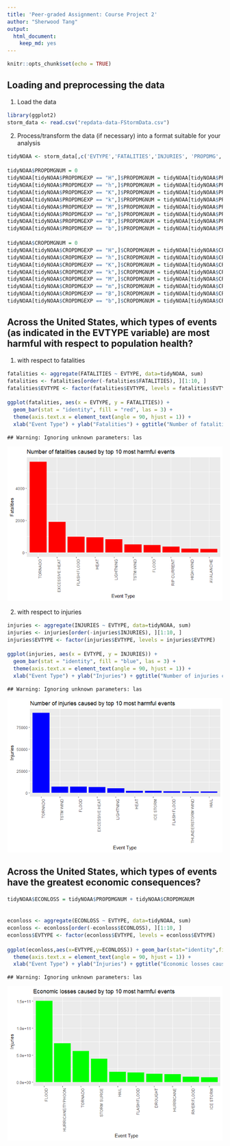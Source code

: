 ```yaml
---
title: 'Peer-graded Assignment: Course Project 2'
author: "Sherwood Tang"
output:
  html_document:
    keep_md: yes
---
```




```r
knitr::opts_chunk$set(echo = TRUE)
```

## Loading and preprocessing the data

1. Load the data

```r
library(ggplot2)
storm_data <- read.csv("repdata-data-FStormData.csv")
```

2. Process/transform the data (if necessary) into a format suitable for your analysis

```r
tidyNOAA <- storm_data[,c('EVTYPE','FATALITIES','INJURIES', 'PROPDMG', 'PROPDMGEXP', 'CROPDMG', 'CROPDMGEXP')]

tidyNOAA$PROPDMGNUM = 0
tidyNOAA[tidyNOAA$PROPDMGEXP == "H",]$PROPDMGNUM = tidyNOAA[tidyNOAA$PROPDMGEXP == "H",]$PROPDMG * 10^2
tidyNOAA[tidyNOAA$PROPDMGEXP == "h",]$PROPDMGNUM = tidyNOAA[tidyNOAA$PROPDMGEXP == "h",]$PROPDMG * 10^2
tidyNOAA[tidyNOAA$PROPDMGEXP == "K",]$PROPDMGNUM = tidyNOAA[tidyNOAA$PROPDMGEXP == "K",]$PROPDMG * 10^3
tidyNOAA[tidyNOAA$PROPDMGEXP == "k",]$PROPDMGNUM = tidyNOAA[tidyNOAA$PROPDMGEXP == "k",]$PROPDMG * 10^3
tidyNOAA[tidyNOAA$PROPDMGEXP == "M",]$PROPDMGNUM = tidyNOAA[tidyNOAA$PROPDMGEXP == "M",]$PROPDMG * 10^6
tidyNOAA[tidyNOAA$PROPDMGEXP == "m",]$PROPDMGNUM = tidyNOAA[tidyNOAA$PROPDMGEXP == "m",]$PROPDMG * 10^6
tidyNOAA[tidyNOAA$PROPDMGEXP == "B",]$PROPDMGNUM = tidyNOAA[tidyNOAA$PROPDMGEXP == "B",]$PROPDMG * 10^9
tidyNOAA[tidyNOAA$PROPDMGEXP == "b",]$PROPDMGNUM = tidyNOAA[tidyNOAA$PROPDMGEXP == "b",]$PROPDMG * 10^9

tidyNOAA$CROPDMGNUM = 0
tidyNOAA[tidyNOAA$CROPDMGEXP == "H",]$CROPDMGNUM = tidyNOAA[tidyNOAA$CROPDMGEXP == "H",]$CROPDMG * 10^2
tidyNOAA[tidyNOAA$CROPDMGEXP == "h",]$CROPDMGNUM = tidyNOAA[tidyNOAA$CROPDMGEXP == "h",]$CROPDMG * 10^2
tidyNOAA[tidyNOAA$CROPDMGEXP == "K",]$CROPDMGNUM = tidyNOAA[tidyNOAA$CROPDMGEXP == "K",]$CROPDMG * 10^3
tidyNOAA[tidyNOAA$CROPDMGEXP == "k",]$CROPDMGNUM = tidyNOAA[tidyNOAA$CROPDMGEXP == "k",]$CROPDMG * 10^3
tidyNOAA[tidyNOAA$CROPDMGEXP == "M",]$CROPDMGNUM = tidyNOAA[tidyNOAA$CROPDMGEXP == "M",]$CROPDMG * 10^6
tidyNOAA[tidyNOAA$CROPDMGEXP == "m",]$CROPDMGNUM = tidyNOAA[tidyNOAA$CROPDMGEXP == "m",]$CROPDMG * 10^6
tidyNOAA[tidyNOAA$CROPDMGEXP == "B",]$CROPDMGNUM = tidyNOAA[tidyNOAA$CROPDMGEXP == "B",]$CROPDMG * 10^9
tidyNOAA[tidyNOAA$CROPDMGEXP == "b",]$CROPDMGNUM = tidyNOAA[tidyNOAA$CROPDMGEXP == "b",]$CROPDMG * 10^9
```

## Across the United States, which types of events (as indicated in the EVTYPE variable) are most harmful with respect to population health?

1. with respect to fatalities

```r
fatalities <- aggregate(FATALITIES ~ EVTYPE, data=tidyNOAA, sum)
fatalities <- fatalities[order(-fatalities$FATALITIES), ][1:10, ]
fatalities$EVTYPE <- factor(fatalities$EVTYPE, levels = fatalities$EVTYPE)

ggplot(fatalities, aes(x = EVTYPE, y = FATALITIES)) + 
  geom_bar(stat = "identity", fill = "red", las = 3) + 
  theme(axis.text.x = element_text(angle = 90, hjust = 1)) + 
  xlab("Event Type") + ylab("Fatalities") + ggtitle("Number of fatalities caused by top 10 most harmful events")
```

```
## Warning: Ignoring unknown parameters: las
```

![](PA2_template_files/figure-html/unnamed-chunk-3-1.png)<!-- -->

2. with respect to injuries

```r
injuries <- aggregate(INJURIES ~ EVTYPE, data=tidyNOAA, sum)
injuries <- injuries[order(-injuries$INJURIES), ][1:10, ]
injuries$EVTYPE <- factor(injuries$EVTYPE, levels = injuries$EVTYPE)

ggplot(injuries, aes(x = EVTYPE, y = INJURIES)) + 
  geom_bar(stat = "identity", fill = "blue", las = 3) + 
  theme(axis.text.x = element_text(angle = 90, hjust = 1)) + 
  xlab("Event Type") + ylab("Injuries") + ggtitle("Number of injuries caused by top 10 most harmful events")
```

```
## Warning: Ignoring unknown parameters: las
```

![](PA2_template_files/figure-html/unnamed-chunk-4-1.png)<!-- -->



## Across the United States, which types of events have the greatest economic consequences?
 



```r
tidyNOAA$ECONLOSS = tidyNOAA$PROPDMGNUM + tidyNOAA$CROPDMGNUM


econloss <- aggregate(ECONLOSS ~ EVTYPE, data=tidyNOAA, sum)
econloss <- econloss[order(-econloss$ECONLOSS), ][1:10, ]
econloss$EVTYPE <- factor(econloss$EVTYPE, levels = econloss$EVTYPE)

ggplot(econloss,aes(x=EVTYPE,y=ECONLOSS)) + geom_bar(stat="identity",fill="green",las=3) + 
  theme(axis.text.x = element_text(angle = 90, hjust = 1)) + 
  xlab("Event Type") + ylab("Injuries") + ggtitle("Economic losses caused by top 10 most harmful events")
```

```
## Warning: Ignoring unknown parameters: las
```

![](PA2_template_files/figure-html/unnamed-chunk-5-1.png)<!-- -->

